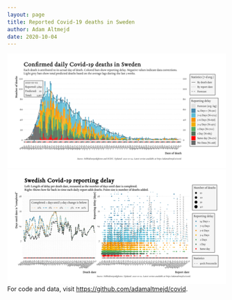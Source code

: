 ```yaml
---
layout: page
title: Reported Covid-19 deaths in Sweden
author: Adam Altmejd
date: 2020-10-04
---
```


![Graph of Swedish Covid-19 deaths with reporting delay.](deaths_lag_sweden_2020-10-04.png "Swedish Covid-19 deaths.")
![Graph of Swedish Covid-19 reporting delay in daily deaths.](lag_trend_sweden_2020-10-04.png "Trend in Swedish Covid-19 mortality reporting delay.")
For code and data, visit <https://github.com/adamaltmejd/covid>.
